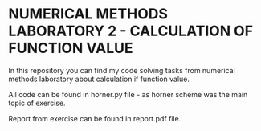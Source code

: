 # NUMERICAL METHODS LABORATORY 2 - CALCULATION OF FUNCTION VALUE

In this repository you can find my code solving tasks from numerical methods laboratory about calculation if function value.

All code can be found in horner.py file - as horner scheme was the main topic of exercise.

Report from exercise can be found in report.pdf file.




